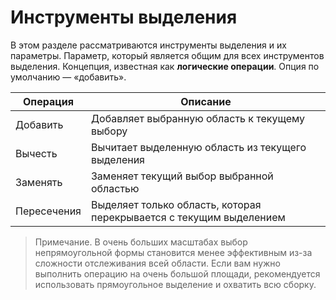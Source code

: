 # Инструменты выделения

В этом разделе рассматриваются инструменты выделения и их параметры. Параметр, который является общим для всех инструментов выделения. Концепция, известная как **логические операции**. Опция по умолчанию — «добавить».

| Операция | Описание |
| --- | --- |
| Добавить | Добавляет выбранную область к текущему выбору |
| Вычесть | Вычитает выделенную область из текущего выделения |
| Заменять | Заменяет текущий выбор выбранной областью |
| Пересечения | Выделяет только область, которая перекрывается с текущим выделением |

> Примечание. В очень больших масштабах выбор непрямоугольной формы становится менее эффективным из-за сложности отслеживания всей области.
Если вам нужно выполнить операцию на очень большой площади, рекомендуется использовать прямоугольное выделение и охватить всю сборку.
